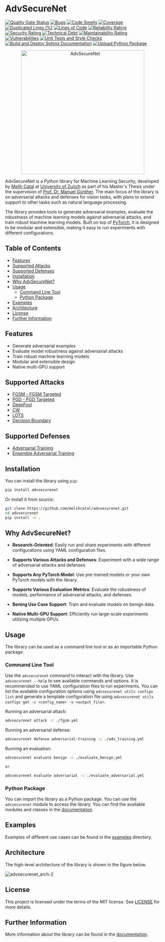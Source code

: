 # AdvSecureNet

[![Quality Gate Status](https://sonarcloud.io/api/project_badges/measure?project=melihcatal_advsecurenet&metric=alert_status)](https://sonarcloud.io/summary/new_code?id=melihcatal_advsecurenet)
[![Bugs](https://sonarcloud.io/api/project_badges/measure?project=melihcatal_advsecurenet&metric=bugs)](https://sonarcloud.io/summary/new_code?id=melihcatal_advsecurenet)
[![Code Smells](https://sonarcloud.io/api/project_badges/measure?project=melihcatal_advsecurenet&metric=code_smells)](https://sonarcloud.io/summary/new_code?id=melihcatal_advsecurenet)
[![Coverage](https://sonarcloud.io/api/project_badges/measure?project=melihcatal_advsecurenet&metric=coverage)](https://sonarcloud.io/summary/new_code?id=melihcatal_advsecurenet)
[![Duplicated Lines (%)](https://sonarcloud.io/api/project_badges/measure?project=melihcatal_advsecurenet&metric=duplicated_lines_density)](https://sonarcloud.io/summary/new_code?id=melihcatal_advsecurenet)
[![Lines of Code](https://sonarcloud.io/api/project_badges/measure?project=melihcatal_advsecurenet&metric=ncloc)](https://sonarcloud.io/summary/new_code?id=melihcatal_advsecurenet)
[![Reliability Rating](https://sonarcloud.io/api/project_badges/measure?project=melihcatal_advsecurenet&metric=reliability_rating)](https://sonarcloud.io/summary/new_code?id=melihcatal_advsecurenet)
[![Security Rating](https://sonarcloud.io/api/project_badges/measure?project=melihcatal_advsecurenet&metric=security_rating)](https://sonarcloud.io/summary/new_code?id=melihcatal_advsecurenet)
[![Technical Debt](https://sonarcloud.io/api/project_badges/measure?project=melihcatal_advsecurenet&metric=sqale_index)](https://sonarcloud.io/summary/new_code?id=melihcatal_advsecurenet)
[![Maintainability Rating](https://sonarcloud.io/api/project_badges/measure?project=melihcatal_advsecurenet&metric=sqale_rating)](https://sonarcloud.io/summary/new_code?id=melihcatal_advsecurenet)
[![Vulnerabilities](https://sonarcloud.io/api/project_badges/measure?project=melihcatal_advsecurenet&metric=vulnerabilities)](https://sonarcloud.io/summary/new_code?id=melihcatal_advsecurenet)
[![Unit Tests and Style Checks](https://github.com/melihcatal/advsecurenet/actions/workflows/python-ci.yml/badge.svg?branch=develop)](https://github.com/melihcatal/advsecurenet/actions/workflows/python-ci.yml)
[![Build and Deploy Sphinx Documentation](https://github.com/melihcatal/advsecurenet/actions/workflows/documentation.yml/badge.svg)](https://github.com/melihcatal/advsecurenet/actions/workflows/documentation.yml)
[![Upload Python Package](https://github.com/melihcatal/advsecurenet/actions/workflows/python-publish.yml/badge.svg)](https://github.com/melihcatal/advsecurenet/actions/workflows/python-publish.yml)

<p align="center">
  <img src="https://drive.switch.ch/index.php/s/DAaKZEh9OeuvTEQ/download" alt="AdvSecureNet" width="400" />
</p>

AdvSecureNet is a Python library for Machine Learning Security, developed by [Melih Catal](https://github.com/melihcatal) at [University of Zurich](https://www.uzh.ch/en.html) as part of his Master's Thesis under the supervision of [Prof. Dr. Manuel Günther](https://www.ifi.uzh.ch/en/aiml/people/guenther.html). The main focus of the library is on adversarial attacks and defenses for vision tasks, with plans to extend support to other tasks such as natural language processing.

The library provides tools to generate adversarial examples, evaluate the robustness of machine learning models against adversarial attacks, and train robust machine learning models. Built on top of [PyTorch](https://pytorch.org/), it is designed to be modular and extensible, making it easy to run experiments with different configurations.

## Table of Contents

- [Features](#features)
- [Supported Attacks](#supported-attacks)
- [Supported Defenses](#supported-defenses)
- [Installation](#installation)
- [Why AdvSecureNet?](#why-advsecurenet)
- [Usage](#usage)
  - [Command Line Tool](#command-line-tool)
  - [Python Package](#python-package)
- [Examples](#examples)
- [Architecture](#architecture)
- [License](#license)
- [Further Information](#further-information)

## Features

- Generate adversarial examples
- Evaluate model robustness against adversarial attacks
- Train robust machine learning models
- Modular and extensible design
- Native multi-GPU support

## Supported Attacks

- [FGSM - FGSM Targeted](https://arxiv.org/abs/1412.6572)
- [PGD - PGD Targeted](https://arxiv.org/abs/1706.06083)
- [DeepFool](https://arxiv.org/abs/1511.04599)
- [CW](https://arxiv.org/abs/1608.04644)
- [LOTS](https://arxiv.org/abs/1611.06179)
- [Decision Boundary](https://arxiv.org/abs/1712.04248)

## Supported Defenses

- [Adversarial Training](https://arxiv.org/abs/1412.6572)
- [Ensemble Adversarial Training](https://arxiv.org/abs/1705.07204)

## Installation

You can install the library using `pip`:

```bash
pip install advsecurenet
```

Or install it from source:

```bash
git clone https://github.com/melihcatal/advsecurenet.git
cd advsecurenet
pip install -e .
```

## Why AdvSecureNet?

- **Research-Oriented**: Easily run and share experiments with different configurations using YAML configuration files.

- **Supports Various Attacks and Defenses**: Experiment with a wide range of adversarial attacks and defenses.

- **Supports Any PyTorch Model**: Use pre-trained models or your own PyTorch models with the library.

- **Supports Various Evaluation Metrics**: Evaluate the robustness of models, performance of adversarial attacks, and defenses.

- **Bening Use Case Support**: Train and evaluate models on benign data.

- **Native Multi-GPU Support**: Efficiently run large-scale experiments utilizing multiple GPUs.

## Usage

The library can be used as a command line tool or as an importable Python package.

### Command Line Tool

Use the `advsecurenet` command to interact with the library. Use `advsecurenet --help` to see available commands and options. It is recommended to use YAML configuration files to run experiments. You can list the available configuration options using `advsecurenet utils configs list` and generate a template configuration file using `advsecurenet utils configs get -c <config_name> -o <output_file>`.

Running an adversarial attack:

```bash
advsecurenet attack -c ./fgsm.yml
```

Running an adversarial defense:

```bash
advsecurenet defense adversarial-training -c ./adv_training.yml
```

Running an evaluation:

```bash
advsecurenet evaluate benign -c ./evaluate_benign.yml

or

advsecurenet evaluate adversarial -c ./evaluate_adversarial.yml
```

### Python Package

You can import the library as a Python package. You can use the `advsecurenet` module to access the library. You can find the available modules and classes in the [documentation](http://melihcatal.github.io/advsecurenet/).

## Examples

Examples of different use cases can be found in the [examples](./examples/) directory.

## Architecture

The high-level architecture of the library is shown in the figure below.

![advsecurenet_arch-2](https://github.com/melihcatal/advsecurenet/assets/46859098/cd3823b7-1402-4711-a1ab-e13b270de5d4)

## License

This project is licensed under the terms of the MIT license. See [LICENSE](./LICENSE) for more details.

## Further Information

More information about the library can be found in the [documentation](http://melihcatal.github.io/advsecurenet/).
